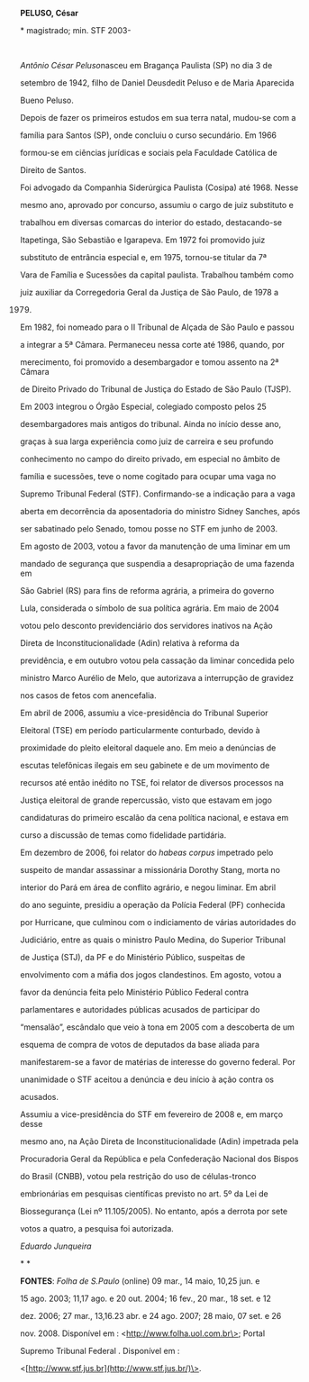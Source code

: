 **PELUSO, César**



\* magistrado; min. STF 2003-



 



*Antônio César Peluso*nasceu em Bragança Paulista (SP) no dia 3 de

setembro de 1942, filho de Daniel Deusdedit Peluso e de Maria Aparecida

Bueno Peluso.



Depois de fazer os primeiros estudos em sua terra natal, mudou-se com a

família para Santos (SP), onde concluiu o curso secundário. Em 1966

formou-se em ciências jurídicas e sociais pela Faculdade Católica de

Direito de Santos.



Foi advogado da Companhia Siderúrgica Paulista (Cosipa) até 1968. Nesse

mesmo ano, aprovado por concurso, assumiu o cargo de juiz substituto e

trabalhou em diversas comarcas do interior do estado, destacando-se

Itapetinga, São Sebastião e Igarapeva. Em 1972 foi promovido juiz

substituto de entrância especial e, em 1975, tornou-se titular da 7ª

Vara de Família e Sucessões da capital paulista. Trabalhou também como

juiz auxiliar da Corregedoria Geral da Justiça de São Paulo, de 1978 a

1979.



Em 1982, foi nomeado para o II Tribunal de Alçada de São Paulo e passou

a integrar a 5ª Câmara. Permaneceu nessa corte até 1986, quando, por

merecimento, foi promovido a desembargador e tomou assento na 2ª Câmara

de Direito Privado do Tribunal de Justiça do Estado de São Paulo (TJSP).

Em 2003 integrou o Órgão Especial, colegiado composto pelos 25

desembargadores mais antigos do tribunal. Ainda no início desse ano,

graças à sua larga experiência como juiz de carreira e seu profundo

conhecimento no campo do direito privado, em especial no âmbito de

família e sucessões, teve o nome cogitado para ocupar uma vaga no

Supremo Tribunal Federal (STF). Confirmando-se a indicação para a vaga

aberta em decorrência da aposentadoria do ministro Sidney Sanches, após

ser sabatinado pelo Senado, tomou posse no STF em junho de 2003.



Em agosto de 2003, votou a favor da manutenção de uma liminar em um

mandado de segurança que suspendia a desapropriação de uma fazenda em

São Gabriel (RS) para fins de reforma agrária, a primeira do governo

Lula, considerada o símbolo de sua política agrária. Em maio de 2004

votou pelo desconto previdenciário dos servidores inativos na Ação

Direta de Inconstitucionalidade (Adin) relativa à reforma da

previdência, e em outubro votou pela cassação da liminar concedida pelo

ministro Marco Aurélio de Melo, que autorizava a interrupção de gravidez

nos casos de fetos com anencefalia.



Em abril de 2006, assumiu a vice-presidência do Tribunal Superior

Eleitoral (TSE) em período particularmente conturbado, devido à

proximidade do pleito eleitoral daquele ano. Em meio a denúncias de

escutas telefônicas ilegais em seu gabinete e de um movimento de

recursos até então inédito no TSE, foi relator de diversos processos na

Justiça eleitoral de grande repercussão, visto que estavam em jogo

candidaturas do primeiro escalão da cena política nacional, e estava em

curso a discussão de temas como fidelidade partidária.



Em dezembro de 2006, foi relator do *habeas corpus* impetrado pelo

suspeito de mandar assassinar a missionária Dorothy Stang, morta no

interior do Pará em área de conflito agrário, e negou liminar. Em abril

do ano seguinte, presidiu a operação da Polícia Federal (PF) conhecida

por Hurricane, que culminou com o indiciamento de várias autoridades do

Judiciário, entre as quais o ministro Paulo Medina, do Superior Tribunal

de Justiça (STJ), da PF e do Ministério Público, suspeitas de

envolvimento com a máfia dos jogos clandestinos. Em agosto, votou a

favor da denúncia feita pelo Ministério Público Federal contra

parlamentares e autoridades públicas acusados de participar do

“mensalão”, escândalo que veio à tona em 2005 com a descoberta de um

esquema de compra de votos de deputados da base aliada para

manifestarem-se a favor de matérias de interesse do governo federal. Por

unanimidade o STF aceitou a denúncia e deu início à ação contra os

acusados.



Assumiu a vice-presidência do STF em fevereiro de 2008 e, em março desse

mesmo ano, na Ação Direta de Inconstitucionalidade (Adin) impetrada pela

Procuradoria Geral da República e pela Confederação Nacional dos Bispos

do Brasil (CNBB), votou pela restrição do uso de células-tronco

embrionárias em pesquisas científicas previsto no art. 5º da Lei de

Biossegurança (Lei nº 11.105/2005). No entanto, após a derrota por sete

votos a quatro, a pesquisa foi autorizada.



*Eduardo Junqueira*



* *



**FONTES**: *Folha de S.Paulo* (online) 09 mar., 14 maio, 10,25 jun. e

15 ago. 2003; 11,17 ago. e 20 out. 2004; 16 fev., 20 mar., 18 set. e 12

dez. 2006; 27 mar., 13,16.23 abr. e 24 ago. 2007; 28 maio, 07 set. e 26

nov. 2008. Disponível em : \<http://www.folha.uol.com.br\>; Portal

Supremo Tribunal Federal . Disponível em :

\<[http://www.stf.jus.br](http://www.stf.jus.br/)\>.



 



 



 



     



          

